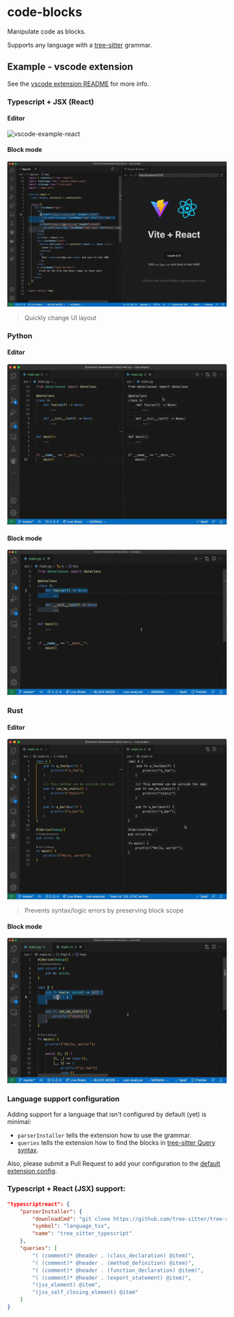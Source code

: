 # code-blocks

Manipulate code as blocks.

Supports any language with a [tree-sitter](https://github.com/tree-sitter) grammar.

## Example - vscode extension

See the [vscode extension README](./vscode-extension/README.md) for more info.

### Typescript + JSX (React)

#### Editor

![vscode-example-react](./vscode-extension/assets/editor/Code%20Blocks%20Demo%20-%20Editor%20-%20react%201.gif)

#### Block mode

![vscode-example-react](./vscode-extension/assets/block-mode/Code%20Blocks%20Demo%20-%20Block%20Mode%20-%20react%201.gif)

> Quickly change UI layout

### Python

#### Editor

![vscode-example-python](./vscode-extension/assets/editor/Code%20Blocks%20Demo%20-%20Editor%20-%20python%201.gif)

#### Block mode

![vscode-example-python](./vscode-extension/assets/block-mode/Code%20Blocks%20Demo%20-%20Block%20Mode%20-%20python%201.gif)

### Rust

#### Editor

![vscode-example-python](./vscode-extension/assets/editor/Code%20Blocks%20Demo%20-%20Editor%20-%20rust%201.gif)

> Prevents syntax/logic errors by preserving block scope

#### Block mode

![vscode-example-python](./vscode-extension/assets/block-mode/Code%20Blocks%20Demo%20-%20Block%20Mode%20-%20rust%202.gif)

### Language support configuration

Adding support for a language that isn't configured by default (yet) is minimal:

- `parserInstaller` tells the extension how to use the grammar.
- `queries` tells the extension how to find the blocks in [tree-sitter Query syntax](https://tree-sitter.github.io/tree-sitter/using-parsers#query-syntax).

Also, please submit a Pull Request to add your configuration to the [default extension config](./vscode-extension/package.json).

### Typescript + React (JSX) support:

```json
"typescriptreact": {
    "parserInstaller": {
        "downloadCmd": "git clone https://github.com/tree-sitter/tree-sitter-typescript",
        "symbol": "language_tsx",
        "name": "tree_sitter_typescript"
    },
    "queries": [
        "( (comment)* @header . (class_declaration) @item)",
        "( (comment)* @header . (method_definition) @item)",
        "( (comment)* @header . (function_declaration) @item)",
        "( (comment)* @header . (export_statement) @item)",
        "(jsx_element) @item",
        "(jsx_self_closing_element) @item"
    ]
}
```
